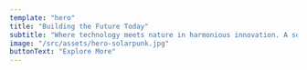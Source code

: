 ```yaml
---
template: "hero"
title: "Building the Future Today"
subtitle: "Where technology meets nature in harmonious innovation. A software engineer, architect, and professional generalist exploring the intersection of sustainable tech and creative solutions."
image: "/src/assets/hero-solarpunk.jpg"
buttonText: "Explore More"
---
```

